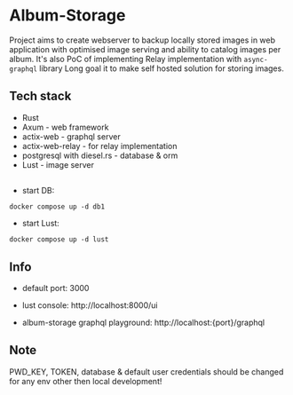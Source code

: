 # Album-Storage
Project aims to create webserver to backup locally stored images in web application with optimised image serving and ability to catalog images per album.
It's also PoC of implementing Relay implementation with `async-graphql` library
Long goal it to make self hosted solution for storing images.

## Tech stack
- Rust
- Axum - web framework
- actix-web - graphql server
- actix-web-relay - for relay implementation
- postgresql with diesel.rs - database & orm
- Lust - image server

## 
- start DB:
```
docker compose up -d db1
```
- start Lust:
```
docker compose up -d lust
```

## Info
- default port:
3000

- lust console:
http://localhost:8000/ui

- album-storage graphql playground:
http://localhost:{port}/graphql

## Note

PWD_KEY, TOKEN, database & default user credentials should be changed for any env other then local development!
